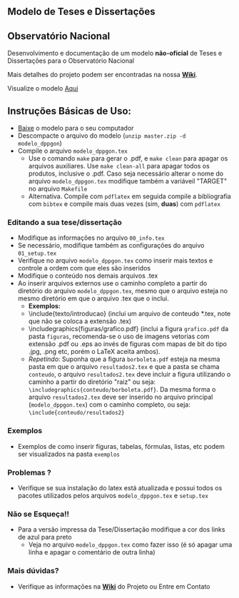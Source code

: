 ## Modelo de Teses e Dissertações
## Observatório Nacional

Desenvolvimento e documentação de um modelo **não-oficial** de Teses e
Dissertações para o Observatório Nacional

Mais detalhes do projeto podem ser encontradas na nossa [**Wiki**](https://github.com/evandromr/modelodetese_dppgon/wiki).

Visualize o modelo [Aqui](https://github.com/evandromr/modelodetese_dppgon/blob/master/modelo_dppgon.pdf?raw=true)  

## Instruções Básicas de Uso:

  - [Baixe](https://github.com/evandromr/modelodetese_dppgon/archive/master.zip) o modelo para o seu computador
  - Descompacte o arquivo do modelo (`unzip master.zip -d modelo_dppgon`)
  - Compile o arquivo `modelo_dppgon.tex`
    - Use o comando `make` para gerar o .pdf, e `make clean` para apagar os arquivos auxiliares. Use `make clean-all` para apagar todos os produtos, inclusive o .pdf. Caso seja necessário alterar o nome do arquivo `modelo_dppgon.tex` modifique também a variáveil "TARGET" no arquivo `Makefile`
    - Alternativa. Compile com `pdflatex` em seguida compile a bibliografia com `bibtex` e compile mais duas vezes (sim, __duas__) com `pdflatex`

### Editando a sua tese/dissertação

  - Modifique as informações no arquivo `00_info.tex`
  - Se necessário, modifique também as configurações do arquivo `01_setup.tex`
  - Verifique no arquivo `modelo_dppgon.tex` como inserir mais textos e controle a ordem com que eles são inseridos
  - Modifique o conteúdo nos demais arquivos .tex
  - Ao inserir arquivos externos use o caminho completo a partir do diretório do arquivo `modelo_dppgon.tex`, mesmo que o arquivo esteja no mesmo diretório em que o arquivo .tex que o inclui.
    - __Exemplos:__  
    - \include{texto/introducao} (inclui um arquivo de conteudo \*.tex, note que não se coloca a extensão .tex)
    - \includegraphics{figuras/grafico.pdf} (inclui a figura `grafico.pdf` da pasta `figuras`, recomenda-se o uso de imagens vetorias com extensão .pdf ou .eps ao invés de figuras com mapas de bit do tipo .jpg, .png etc, porém o LaTeX aceita ambos).
    - _Repetindo_: Suponha que a figura `borboleta.pdf` esteja na mesma pasta em que o arquivo `resultados2.tex` e que a pasta se chama `conteudo`, o arquivo `resultados2.tex` deve incluir a figura utilizando o caminho a partir do diretório "raiz" ou seja: `\includegraphics{conteudo/borboleta.pdf}`. Da mesma forma o arquivo `resultados2.tex` deve ser inserido no arquivo principal (`modelo_dppgon.tex`) com o caminho completo, ou seja: `\include{conteudo/resultados2}`

### Exemplos

  - Exemplos de como inserir figuras, tabelas, fórmulas, listas, etc podem ser visualizados na pasta `exemplos`

### Problemas ?

  - Verifique se sua instalação do latex está atualizada e possui todos os pacotes utilizados pelos arquivos `modelo_dppgon.tex` e `setup.tex`

### Não se Esqueça!!

  - Para a versão impressa da Tese/Dissertação modifique a cor dos links de azul para preto
    - Veja no arquivo `modelo_dppgon.tex` como fazer isso (é só apagar uma linha e apagar o comentário de outra linha)

### Mais dúvidas?

  - Verifique as informações na [**Wiki**](https://github.com/evandromr/modelodetese_dppgon/wiki) do Projeto ou Entre em Contato
